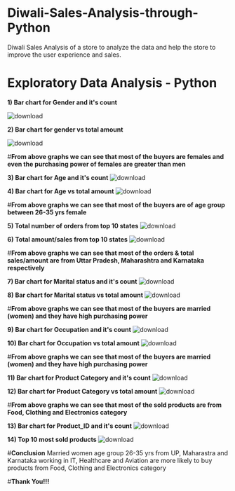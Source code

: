 # Diwali-Sales-Analysis-through-Python
Diwali Sales Analysis of a store to analyze the data and help the store to improve the user experience and sales.

# **Exploratory Data Analysis - Python**

**1) Bar chart for Gender and it's count** 

![download](https://github.com/SanketPatil798/Diwali-Sales-Analysis-through-Python/assets/91628466/ebd2567f-e2f4-41e5-a5d1-49417a45c71b)

**2) Bar chart for gender vs total amount**

![download](https://github.com/SanketPatil798/Diwali-Sales-Analysis-through-Python/assets/91628466/e095a1fd-571c-4ecc-8dab-6edaf70166d7)

#**From above graphs we can see that most of the buyers are females and even the purchasing power of females are greater than men**

**3) Bar chart for Age and it's count**
![download](https://github.com/SanketPatil798/Diwali-Sales-Analysis-through-Python/assets/91628466/1e081b35-d3af-487e-97a0-e905f6cd515a)

**4) Bar chart for Age vs total amount**
![download](https://github.com/SanketPatil798/Diwali-Sales-Analysis-through-Python/assets/91628466/6ea57c3c-6907-4b86-8044-9260111c2c96)

#**From above graphs we can see that most of the buyers are of age group between 26-35 yrs female**

**5) Total number of orders from top 10 states**
![download](https://github.com/SanketPatil798/Diwali-Sales-Analysis-through-Python/assets/91628466/1696b8cf-48e0-4e04-8be8-b8ae1a028922)

**6) Total amount/sales from top 10 states**
![download](https://github.com/SanketPatil798/Diwali-Sales-Analysis-through-Python/assets/91628466/725e1558-c024-497f-b33e-d6f822e9ff68)

#**From above graphs we can see that most of the orders & total sales/amount are from Uttar Pradesh, Maharashtra and Karnataka respectively**

**7) Bar chart for Marital status and it's count**
![download](https://github.com/SanketPatil798/Diwali-Sales-Analysis-through-Python/assets/91628466/4f769205-4164-4b15-9462-25d2afe0a704)

**8) Bar chart for Marital status vs total amount**
![download](https://github.com/SanketPatil798/Diwali-Sales-Analysis-through-Python/assets/91628466/a49f0825-37f1-4264-8af0-d3cac280b5bf)

#**From above graphs we can see that most of the buyers are married (women) and they have high purchasing power**

**9) Bar chart for Occupation and it's count**
![download](https://github.com/SanketPatil798/Diwali-Sales-Analysis-through-Python/assets/91628466/6f84a590-050a-4b45-b050-96b4bfe127fd)

**10) Bar chart for Occupation vs total amount**
![download](https://github.com/SanketPatil798/Diwali-Sales-Analysis-through-Python/assets/91628466/7d2dd839-92d3-4984-b542-75a248406d15)

#**From above graphs we can see that most of the buyers are married (women) and they have high purchasing power**

**11) Bar chart for Product Category and it's count**
![download](https://github.com/SanketPatil798/Diwali-Sales-Analysis-through-Python/assets/91628466/88ff0271-95d0-4a09-b834-410535e622cd)

**12) Bar chart for Product Category vs total amount**
![download](https://github.com/SanketPatil798/Diwali-Sales-Analysis-through-Python/assets/91628466/80b9bf82-1966-4b4f-b8ac-e95af9c2d639)

#**From above graphs we can see that most of the sold products are from Food, Clothing and Electronics category**

**13) Bar chart for Product_ID and it's count**
![download](https://github.com/SanketPatil798/Diwali-Sales-Analysis-through-Python/assets/91628466/eb6f146e-308a-4956-ba86-f1c5f8fc0469)

**14) Top 10 most sold products**
![download](https://github.com/SanketPatil798/Diwali-Sales-Analysis-through-Python/assets/91628466/7b9c1c92-07c3-4186-a69b-2d0fc48cfaad)

#**Conclusion**
Married women age group 26-35 yrs from UP, Maharastra and Karnataka working in IT, Healthcare and Aviation are more likely to buy products from Food, Clothing and Electronics category

#**Thank You!!!**
